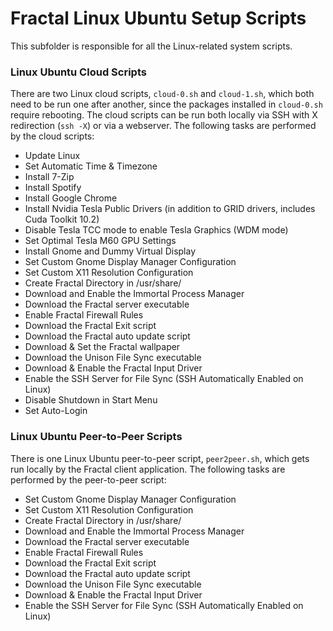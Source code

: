 # Fractal Linux Ubuntu Setup Scripts

This subfolder is responsible for all the Linux-related system scripts.

### Linux Ubuntu Cloud Scripts

There are two Linux cloud scripts, `cloud-0.sh` and `cloud-1.sh`, which both need to be run one after another, since the packages installed in `cloud-0.sh` require rebooting. The cloud scripts can be run both locally via SSH with X redirection (`ssh -X`) or via a webserver. The following tasks are performed by the cloud scripts:

- Update Linux
- Set Automatic Time & Timezone
- Install 7-Zip
- Install Spotify
- Install Google Chrome
- Install Nvidia Tesla Public Drivers (in addition to GRID drivers, includes Cuda Toolkit 10.2)
- Disable Tesla TCC mode to enable Tesla Graphics (WDM mode)
- Set Optimal Tesla M60 GPU Settings
- Install Gnome and Dummy Virtual Display
- Set Custom Gnome Display Manager Configuration
- Set Custom X11 Resolution Configuration
- Create Fractal Directory in /usr/share/
- Download and Enable the Immortal Process Manager
- Download the Fractal server executable
- Enable Fractal Firewall Rules
- Download the Fractal Exit script
- Download the Fractal auto update script
- Download & Set the Fractal wallpaper
- Download the Unison File Sync executable
- Download & Enable the Fractal Input Driver
- Enable the SSH Server for File Sync (SSH Automatically Enabled on Linux)
- Disable Shutdown in Start Menu
- Set Auto-Login

### Linux Ubuntu Peer-to-Peer Scripts

There is one Linux Ubuntu peer-to-peer script, `peer2peer.sh`, which gets run locally by the Fractal client application. The following tasks are performed by the peer-to-peer script:

- Set Custom Gnome Display Manager Configuration
- Set Custom X11 Resolution Configuration
- Create Fractal Directory in /usr/share/
- Download and Enable the Immortal Process Manager
- Download the Fractal server executable
- Enable Fractal Firewall Rules
- Download the Fractal Exit script
- Download the Fractal auto update script
- Download the Unison File Sync executable
- Download & Enable the Fractal Input Driver
- Enable the SSH Server for File Sync (SSH Automatically Enabled on Linux)
